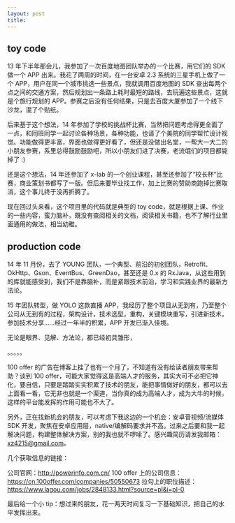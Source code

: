 ```yaml
---
layout: post
title: 
---
```



## toy code

13 年下半年那会儿，我参加了一次百度地图团队举办的一个比赛，用它们的 SDK 做一个 APP 出来。我花了两周的时间，在一台安卓 2.3 系统的三星手机上做了一个 APP，用户在同一个城市挑选一些景点，我就调用百度地图的 SDK 查出每两个点之间的交通方案，然后规划出一条路上耗时最短的路线，去玩遍这些景点，这就是个旅行规划的 APP。参赛之后没有任何结果，只是去百度大厦参加了一个线下沙龙，混了个贴纸。

后来基于这个想法，14 年参加了学校的挑战杯比赛，当然把问题考虑得更全面了一点，和同班同学一起讨论各种场景，各种功能，也请了个美院的同学帮忙设计视觉。功能做得更丰富，界面也做得更好看了，但还是没做出名堂，一帮大一大二的小朋友参赛，系里总得鼓励鼓励吧，所以小朋友们进了决赛，老流氓们的项目都毙掉了 :)

还是这个想法，14 年还参加了 x-lab 的一个创业课程，甚至还参加了“校长杯”比赛，商业策划书都写了一版。但后来要毕业找工作，加上比赛的赞助商跑掉比赛取消，这个事儿终于没再折腾了。

现在回过头来看，这个项目里的代码就是典型的 toy code，就是根据上课、作业的一些内容，蛮力脑补，既没有查阅相关的文档，阅读相关书籍，也不了解行业里面通用的做法，相当幼稚。

## production code

14 年 11 月份，去了 YOUNG 团队，一个典型、前沿的初创团队，Retrofit、OkHttp、Gson、EventBus、GreenDao，甚至还是 0.x 的 RxJava，从这些用到的库就能感受到，我们不是靠脑补，而是紧跟技术前沿，学习和实践业界的最新方法论。

15 年团队转型，做 YOLO 这款直播 APP，我经历了整个项目从无到有，乃至整个公司从无到有的过程，架构设计，技术选型，重构，关键模块重写，引进新技术，参加技术分享……经过一年半的积累，APP 开发已渐入佳境。

无论是眼界、见解、方法论，都已经初具雏形，

。。。。。

100 offer 的广告在博客上挂了也有一个月了，不知道有没有给读者朋友带来帮助？谈到 100 offer，可能大家觉得这是高端人才的服务，其实大可不必把它神化，要自信，只要是踏踏实实积累了技术的朋友，能把事情做好的朋友，都可以去上面看一看，它无非也就是一个渠道，当你真的成为高端人才，成为大牛的时候，这样的平台能发挥的作用可能也不大了。

另外，正在找新机会的朋友，可以考虑下我这边的一个机会：安卓音视频/流媒体 SDK 开发，聚焦在安卓应用层，native/编解码要求并不高。过来之后要和我一起解决问题，构建整体解决方案，别的我也就不啰嗦了。感兴趣简历请发我邮箱：xz4215@gmail.com。

几个获取信息的链接：

公司官网：http://powerinfo.com.cn/
100 offer 上的公司信息：https://cn.100offer.com/companies/50550673
拉勾上的职位描述：https://www.lagou.com/jobs/2848133.html?source=pl&i=pl-0

最后给一个小 tip：想过来的朋友，花一两天时间复习一下基础知识，把自己的水平发挥出来。
